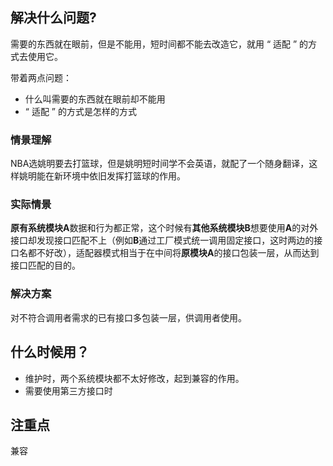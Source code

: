 ## 解决什么问题?

需要的东西就在眼前，但是不能用，短时间都不能去改造它，就用 “ 适配 ” 的方式去使用它。

带着两点问题：

- 什么叫需要的东西就在眼前却不能用
- “ 适配 ” 的方式是怎样的方式

### 情景理解

NBA选姚明要去打篮球，但是姚明短时间学不会英语，就配了一个随身翻译，这样姚明能在新环境中依旧发挥打篮球的作用。

### 实际情景

**原有系统模块A**数据和行为都正常，这个时候有**其他系统模块B**想要使用**A**的对外接口却发现接口匹配不上（例如**B**通过工厂模式统一调用固定接口，这时两边的接口名都不好改），适配器模式相当于在中间将**原模块A**的接口包装一层，从而达到接口匹配的目的。

### 解决方案

对不符合调用者需求的已有接口多包装一层，供调用者使用。

## 什么时候用？

- 维护时，两个系统模块都不太好修改，起到兼容的作用。
- 需要使用第三方接口时

## 注重点

兼容